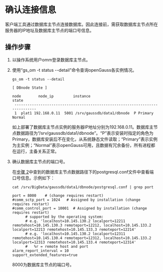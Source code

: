# 确认连接信息<a name="ZH-CN_TOPIC_0289899830"></a>

客户端工具通过数据库主节点连接数据库。因此连接前，需获取数据库主节点所在服务器的IP地址及数据库主节点的端口号信息。

## 操作步骤<a name="zh-cn_topic_0283137330_zh-cn_topic_0237120290_zh-cn_topic_0062129725_section3641787792727"></a>

1.  以操作系统用户omm登录数据库主节点。
2.  <a name="zh-cn_topic_0283137330_zh-cn_topic_0237120290_zh-cn_topic_0062129725_li736435692628"></a>使用“gs\_om -t status --detail”命令查询openGauss各实例情况。

    ```
    gs_om -t status --detail
    ```

    ```
    [ DBnode State ]
    
    node        node_ip         instance                                  state
     -----------------------------------------------------------------------------
     1  plat1 192.168.0.11  5001 /srv/gaussdb/data1/dbnode  P Primary Normal
    ```

    如上部署了数据库主节点实例的服务器IP地址分别为192.168.0.11。数据库主节点数据路径为“/srv/gaussdb/data1/dbnode”。“P”表示安装时指定的角色为Primary，数据库安装后不在变化，从系统静态文件读取；“Primary”表示实例为主实例；“Normal”表示openGauss可用，且数据有冗余备份，所有进程都在运行，主备关系正常。

3.  确认数据库主节点的端口号。

    在[步骤 2](#zh-cn_topic_0283137330_zh-cn_topic_0237120290_zh-cn_topic_0062129725_li736435692628)中查到的数据库主节点数据路径下的postgresql.conf文件中查看端口号信息。示例如下：

    ```
    cat /srv/BigData/gaussdb/data1/dbnode/postgresql.conf | grep port
    ```

    ```
    port = 8000    # (change requires restart)
    #comm_sctp_port = 1024   # Assigned by installation (change requires restart)
    #comm_control_port = 10001  # Assigned by installation (change requires restart)
          # supported by the operating system:
          # e.g. 'localhost=10.145.130.2 localport=12211 remotehost=10.145.130.3 remoteport=12212, localhost=10.145.133.2 localport=12213 remotehost=10.145.133.3 remoteport=12214'
          # e.g. 'localhost=10.145.130.2 localport=12311 remotehost=10.145.130.4 remoteport=12312, localhost=10.145.133.2 localport=12313 remotehost=10.145.133.4 remoteport=12314'
          #   %r = remote host and port
    alarm_report_interval = 10
    support_extended_features=true
    ```

    8000为数据库主节点的端口号。


